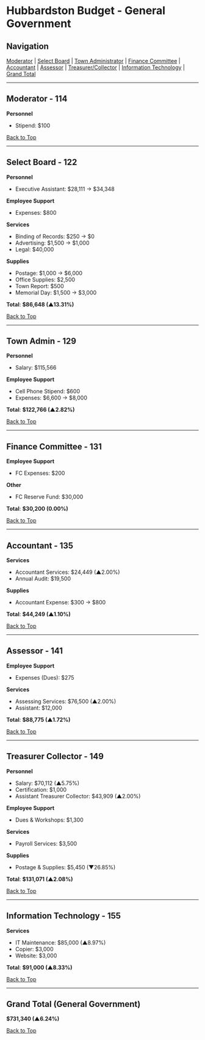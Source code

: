 # Hubbardston Budget - General Government

## Navigation
[Moderator](#moderator---114) | [Select Board](#select-board---122) | [Town Administrator](#town-admin---129) | [Finance Committee](#finance-committee---131) | [Accountant](#accountant---135) | [Assessor](#assessor---141) | [Treasurer/Collector](#treasurer-collector---149) | [Information Technology](#information-technology---155) | [Grand Total](#grand-total-general-government)

---

## Moderator - 114
**Personnel**  
- Stipend: $100

[Back to Top](#navigation)

---

## Select Board - 122
**Personnel**  
- Executive Assistant: $28,111 → $34,348

**Employee Support**  
- Expenses: $800

**Services**  
- Binding of Records: $250 → $0  
- Advertising: $1,500 → $1,000  
- Legal: $40,000

**Supplies**  
- Postage: $1,000 → $6,000  
- Office Supplies: $2,500  
- Town Report: $500  
- Memorial Day: $1,500 → $3,000  

**Total**: **$86,648 (▲13.31%)**

[Back to Top](#navigation)

---

## Town Admin - 129
**Personnel**  
- Salary: $115,566

**Employee Support**  
- Cell Phone Stipend: $600  
- Expenses: $6,600 → $8,000  

**Total**: **$122,766 (▲2.82%)**

[Back to Top](#navigation)

---

## Finance Committee - 131
**Employee Support**  
- FC Expenses: $200  

**Other**  
- FC Reserve Fund: $30,000  

**Total**: **$30,200 (0.00%)**

[Back to Top](#navigation)

---

## Accountant - 135
**Services**  
- Accountant Services: $24,449 (▲2.00%)  
- Annual Audit: $19,500  

**Supplies**  
- Accountant Expense: $300 → $800  

**Total**: **$44,249 (▲1.10%)**

[Back to Top](#navigation)

---

## Assessor - 141
**Employee Support**  
- Expenses (Dues): $275  

**Services**  
- Assessing Services: $76,500 (▲2.00%)  
- Assistant: $12,000  

**Total**: **$88,775 (▲1.72%)**

[Back to Top](#navigation)

---

## Treasurer Collector - 149
**Personnel**  
- Salary: $70,112 (▲5.75%)  
- Certification: $1,000  
- Assistant Treasurer Collector: $43,909 (▲2.00%)  

**Employee Support**  
- Dues & Workshops: $1,300  

**Services**  
- Payroll Services: $3,500  

**Supplies**  
- Postage & Supplies: $5,450 (▼26.85%)  

**Total**: **$131,071 (▲2.08%)**

[Back to Top](#navigation)

---

## Information Technology - 155
**Services**  
- IT Maintenance: $85,000 (▲8.97%)  
- Copier: $3,000  
- Website: $3,000  

**Total**: **$91,000 (▲8.33%)**

[Back to Top](#navigation)

---

## Grand Total (General Government)
**$731,340 (▲6.24%)**

[Back to Top](#navigation)
